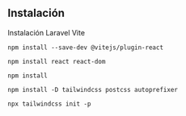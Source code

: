 ## Instalación

Instalación Laravel Vite
```
npm install --save-dev @vitejs/plugin-react

npm install react react-dom

npm install

npm install -D tailwindcss postcss autoprefixer

npx tailwindcss init -p
```
